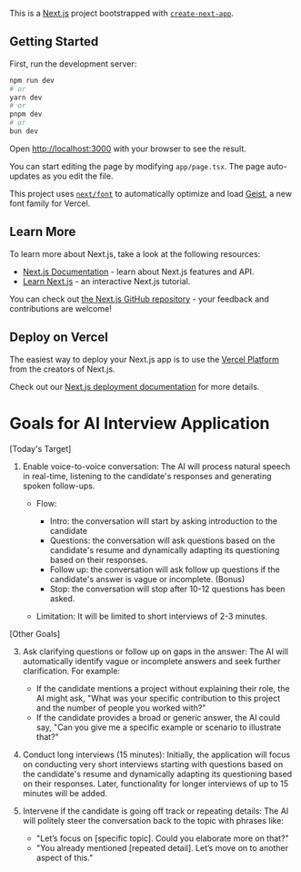 This is a [Next.js](https://nextjs.org) project bootstrapped with [`create-next-app`](https://nextjs.org/docs/app/api-reference/cli/create-next-app).

## Getting Started

First, run the development server:

```bash
npm run dev
# or
yarn dev
# or
pnpm dev
# or
bun dev
```

Open [http://localhost:3000](http://localhost:3000) with your browser to see the result.

You can start editing the page by modifying `app/page.tsx`. The page auto-updates as you edit the file.

This project uses [`next/font`](https://nextjs.org/docs/app/building-your-application/optimizing/fonts) to automatically optimize and load [Geist](https://vercel.com/font), a new font family for Vercel.

## Learn More

To learn more about Next.js, take a look at the following resources:

- [Next.js Documentation](https://nextjs.org/docs) - learn about Next.js features and API.
- [Learn Next.js](https://nextjs.org/learn) - an interactive Next.js tutorial.

You can check out [the Next.js GitHub repository](https://github.com/vercel/next.js) - your feedback and contributions are welcome!

## Deploy on Vercel

The easiest way to deploy your Next.js app is to use the [Vercel Platform](https://vercel.com/new?utm_medium=default-template&filter=next.js&utm_source=create-next-app&utm_campaign=create-next-app-readme) from the creators of Next.js.

Check out our [Next.js deployment documentation](https://nextjs.org/docs/app/building-your-application/deploying) for more details.


# Goals for AI Interview Application

[Today's Target]

1. Enable voice-to-voice conversation: The AI will process natural speech in real-time, listening to the candidate's responses and generating spoken follow-ups.
    - Flow:
        - Intro: the conversation will start by asking introduction to the candidate
        - Questions: the conversation will ask questions based on the candidate's resume and dynamically adapting its questioning based on their responses.
        - Follow up: the conversation will ask follow up questions if the candidate's answer is vague or incomplete. (Bonus)
        - Stop: the conversation will stop after 10-12 questions has been asked.

    - Limitation: It will be limited to short interviews of 2-3 minutes.

[Other Goals]

3. Ask clarifying questions or follow up on gaps in the answer: The AI will automatically identify vague or incomplete answers and seek further clarification. For example:
    - If the candidate mentions a project without explaining their role, the AI might ask, "What was your specific contribution to this project and the number of people you worked with?"
    - If the candidate provides a broad or generic answer, the AI could say, "Can you give me a specific example or scenario to illustrate that?"

2. Conduct long interviews (15 minutes): Initially, the application will focus on conducting very short interviews starting with questions based on the candidate's resume and dynamically adapting its questioning based on their responses. Later, functionality for longer interviews of up to 15 minutes will be added.

4. Intervene if the candidate is going off track or repeating details: The AI will politely steer the conversation back to the topic with phrases like:
    - "Let’s focus on [specific topic]. Could you elaborate more on that?"
    - "You already mentioned [repeated detail]. Let’s move on to another aspect of this."
